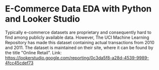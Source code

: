 # E-Commerce Data EDA with Python and Looker Studio
Typically e-commerce datasets are proprietary and consequently hard to find among publicly available data. However, The UCI Machine Learning Repository has made this dataset containing actual transactions from 2010 and 2011. The dataset is maintained on their site, where it can be found by the title "Online Retail".
Link: https://lookerstudio.google.com/reporting/0c3da5f8-a28d-4539-9989-4fcc45cdef73
